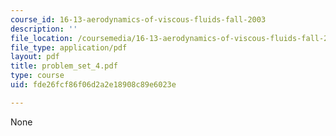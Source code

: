 ```yaml
---
course_id: 16-13-aerodynamics-of-viscous-fluids-fall-2003
description: ''
file_location: /coursemedia/16-13-aerodynamics-of-viscous-fluids-fall-2003/fde26fcf86f06d2a2e18908c89e6023e_problem_set_4.pdf
file_type: application/pdf
layout: pdf
title: problem_set_4.pdf
type: course
uid: fde26fcf86f06d2a2e18908c89e6023e

---
```

None